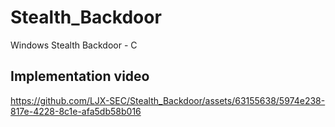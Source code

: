 # Stealth_Backdoor
Windows Stealth Backdoor - C

## Implementation video
https://github.com/LJX-SEC/Stealth_Backdoor/assets/63155638/5974e238-817e-4228-8c1e-afa5db58b016

